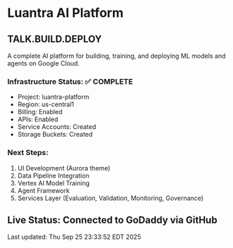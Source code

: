 # Luantra AI Platform
## TALK.BUILD.DEPLOY

A complete AI platform for building, training, and deploying ML models and agents on Google Cloud.

### Infrastructure Status: ✅ COMPLETE
- Project: luantra-platform
- Region: us-central1
- Billing: Enabled
- APIs: Enabled
- Service Accounts: Created
- Storage Buckets: Created

### Next Steps:
1. UI Development (Aurora theme)
2. Data Pipeline Integration
3. Vertex AI Model Training
4. Agent Framework
5. Services Layer (Evaluation, Validation, Monitoring, Governance)

## Live Status: Connected to GoDaddy via GitHub
Last updated: Thu Sep 25 23:33:52 EDT 2025
